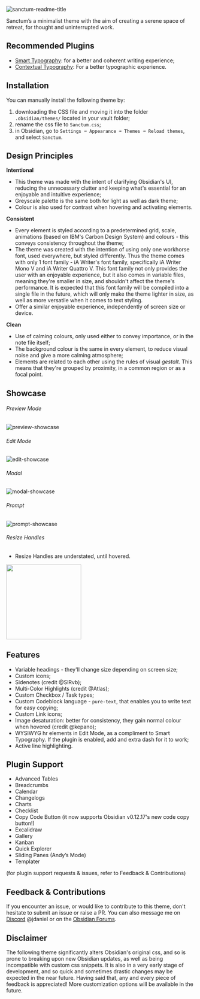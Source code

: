 ![sanctum-readme-title](https://user-images.githubusercontent.com/91087143/136701698-2464f5d0-30d5-4ee5-9261-4cca96448192.png)

Sanctum’s a minimalist theme with the aim of creating a serene space of retreat, for thought and uninterrupted work.

## Recommended Plugins

- [Smart Typography](https://github.com/mgmeyers/obsidian-smart-typography): for a better and coherent writing experience;
- [Contextual Typography](https://github.com/mgmeyers/obsidian-contextual-typography): For a better typographic experience.

## Installation
You can manually install the following theme by:
1. downloading the CSS file and moving it into the folder `.obsidian/themes/` located in your vault folder;
2. rename the css file to `Sanctum.css`;
3. in Obsidian, go to `Settings ➞ Appearance ➞ Themes ➞ Reload themes`, and select `Sanctum`.

## Design Principles

**Intentional**
  - This theme was made with the intent of clarifying Obsidian's UI, reducing the unnecessary clutter and keeping what's essential for an enjoyable and intuitive experience;
  - Greyscale palette is the same both for light as well as dark theme;
  - Colour is also used for contrast when hovering and activating elements.

**Consistent**
  - Every element is styled according to a predetermined grid, scale, animations (based on IBM's Carbon Design System) and colours - this conveys consistency throughout the theme;
  - The theme was created with the intention of using only one workhorse font, used everywhere, but styled differently. Thus the theme comes with only 1 font family - iA Writer's font family, specifically iA Writer Mono V and iA Writer Quattro V. This font family not only provides the user with an enjoyable experience, but it also comes in variable files, meaning they're smaller in size, and shouldn't affect the theme's performance. It is expected that this font family will be compiled into a single file in the future, which will only make the theme lighter in size, as well as more versatile when it comes to text styling.
  - Offer a similar enjoyable experience, independently of screen size or device.

**Clean**
  - Use of calming colours, only used either to convey importance, or in the note file itself;
  - The background colour is the same in every element, to reduce visual noise and give a more calming atmosphere;
  - Elements are related to each other using the rules of visual *gestalt*. This means that they're grouped by proximity, in a common region or as a focal point.

## Showcase
###### Preview Mode
![preview-showcase](https://user-images.githubusercontent.com/91087143/136707215-fb674834-e1e0-4665-b8ba-089c869a74cc.jpg)

###### Edit Mode
![edit-showcase](https://user-images.githubusercontent.com/91087143/136707216-e0957565-bfe9-49f6-bb32-16eb775d6c74.jpg)

###### Modal
![modal-showcase](https://user-images.githubusercontent.com/91087143/136707218-32acaa9e-4b30-46ec-b3f9-73ce2d22e301.jpg)

###### Prompt
![prompt-showcase](https://user-images.githubusercontent.com/91087143/136707222-cc2ee9cf-adc9-4bab-a06f-f927d964eb57.jpg)

###### Resize Handles
  - Resize Handles are understated, until hovered.

<img src="https://user-images.githubusercontent.com/91087143/136707350-c28ca674-fd4b-42e3-acf4-fa71a380ebf9.gif" width="200" />

## Features
- Variable headings - they'll change size depending on screen size;
- Custom icons;
- Sidenotes (credit @SlRvb);
- Multi-Color Highlights (credit @Atlas);
- Custom Checkbox / Task types;
- Custom Codeblock language - `pure-text`, that enables you to write text for easy copying;
- Custom Link icons;
- Image desaturation: better for consistency, they gain normal colour when hovered (credit @kepano);
- WYSIWYG hr elements in Edit Mode, as a compliment to Smart Typography. If the plugin is enabled, add and extra dash for it to work;
- Active line highlighting.

## Plugin Support
- Advanced Tables
- Breadcrumbs
- Calendar
- Changelogs
- Charts
- Checklist
- Copy Code Button (it now supports Obsidian v0.12.17's new code copy button!)
- Excalidraw
- Gallery
- Kanban
- Quick Explorer
- Sliding Panes (Andy’s Mode)
- Templater

(for plugin support requests & issues, refer to Feedback & Contributions)

## Feedback & Contributions
If you encounter an issue, or would like to contribute to this theme, don't hesitate to submit an issue or raise a PR. You can also message me on [Discord](https://discord.com/invite/veuWUTm) @jdaniel or on the [Obsidian Forums](https://forum.obsidian.md/u/jdanielmourao/summary).

## Disclaimer
The following theme significantly alters Obsidian's original css, and so is prone to breaking upon new Obsidian updates, as well as being incompatible with custom css snippets. It is also in a very early stage of development, and so quick and sometimes drastic changes may be expected in the near future. Having said that, any and every piece of feedback is appreciated! More customization options will be available in the future.
